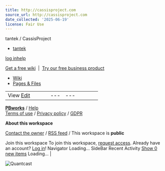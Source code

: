 ```yaml
---
title: http://cassisproject.com
source_url: http://cassisproject.com
date_collected: '2025-06-19'
license: Fair Use
---
```


tantek / CassisProject



* [tantek](/)

[log in](http://tantek.pbworks.com/w/session/login)[help](mailto:support@pbworks.com)

[Get a free wiki](https://plans.pbworks.com/signup/basic20?utm_campaign=mcgetyourown&utm_source=personal)
 | 
[Try our free business product](http://pbworks.com/signup?utm_campaign=freebiz&utm_source=personal)

* [Wiki](http://tantek.pbworks.com/w/page/19402911/FrontPage)
* [Pages & Files](http://tantek.pbworks.com/w/browse/)

|  |  |  |  |  |  |  |  |  |  |
| --- | --- | --- | --- | --- | --- | --- | --- | --- | --- |
| View  [Edit](javascript:void(0);)  |  |  | | --- | --- | |  |  | |  | To edit this page,  [request access](/request_access.php) to the workspace.  Already have an account? [Log in](http://tantek.pbworks.com/w/session/login?edit=1)! |   |  |  |  |  | | --- | --- | --- | --- | |  | CassisProject [Page history](http://tantek.pbworks.com/w/page-revisions/19402872/CassisProject) last edited by [Tantek](javascript:alert('Please join this workspace to see more details about this user.');) 5 years, 5 months ago    short URL: <http://cassisjs.org> Introduction Conceived [in late 2008](https://twitter.com/t/statuses/916632211)(1), the goal of the CASSIS Project is universal javascript (JS) that works on the client and the server for scalable application logic. The primary use-case is writing code to implement application logic that runs in browsers, especially dynamic interfaces that make use of XMLHTTPRequest (XHR/AJAX/AHAH), and also runs on web servers.    Until typical hosting companies support running JS on the server, CASSIS code must run in at least two programming language environments, JS on the client, and something that can be made to resemble JS on typical hosting company servers, which turns out to be PHP.    CASSIS stands for: client and server scripting implementation subset.   Summary live code: <https://tantek.com/cassis.js>  source code repository: <https://github.com/tantek/cassis>  updates and news: [@cassisjs](http://twitter.com/cassisjs)    CASSIS v0.1 is currently good for: functional programming, math, datetime computations, string processing, parsing, form validation. License CassisProject source code (including all examples, fragments, and functions provided below) is licensed under a [Creative Commons Attribution Share-Alike license](http://creativecommons.org/licenses/by-sa/3.0/) (for now). Please attribute to "Tantek Çelik" and link attribution to <https://tantek.com>   Including CASSIS Use the following code to include cassis.js:    Clientside in HTML:   ``` <script type="text/javascript" src="cassis.js"></script>  ```     Serverside in PHP:   ``` ob_start(); // stops the few HTML comments in CASSIS from being outputted include 'cassis.js'; ob_end_clean();   ```  Implementations using Cassis  * [NewBase60](/NewBase60) (and [NewBase64](/NewBase64)) provides an open source implementation written completely in CASSIS v0. * [H2VX](https://h2vx.com/) uses CASSIS v0. * [ASIN.cc](https://asin.cc/) uses CASSIS v0.1, directly including the same cassis.js file in script and PHP using the above documented technique. * [Whistle](/Whistle)(4) is a personal URL shortener that uses CASSIS v0.1 to convert long descriptive URLs into short sharable/compressed URLs (using [NewBase60](/NewBase60)) and back. * [Falcon](/Falcon) is a personal publishing/syndicating/tweeting/updating web application that uses CASSIS v0.1.    Writing in CASSIS Coding standards for compatibly writing in CASSIS.   1. variable names must start with $. (for PHP compatibility) 2. string concatenation must use strcat() function. (not '+' or '.' native operators) 3. code outside of the cassis.js library MUST NOT use the js() test function.  1. anything that depends on JS or PHP should be abstracted and placed into cassis.js.  4. ...  Projects to be written  * Parse hCalendar events and hAtom entries and generate an Atom file. Perhaps start with one or more of the [open source PHP microformats parsers](http://microformats.org/wiki/parsers#PHP) and distill it into CASSIS.    Troubleshootingcount is not a function **Problem:**you get an error message like (e.g. on Safari / Develop / Show Error Console)   ```  TypeError: Result of expression 'count' [1] is not a function. ```   **Diagnosis:**you're likely declaring a global variable in your code after you have script src="" included CASSIS, perhaps with a line like:   ```  var count = 0; ```   **Solution:**remove the line of code assigning to count, recode your code to not depend on a global variable, or rename the variable to a global name that is unique to your site / path / application to avoid colliding with globals in others scripting libraries.   Details Some of the details of how CASSIS works. Detection Due to the need to abstract some number of language differences in syntax and built-in functionality, a foundational library must be developed that can detect which language it is running in, and execute language specific code accordingly so that CASSIS v0 code itself will not require anything language specific.    The key to the CASSIS v0 foundational library is the detection and switching of code dependent on which programming language environment is currently running.    The following code(2) switches between javascript, PHP, C/C++ and Ruby if need be:     ``` if ("00"==false) {/*javascript*/}  else if ("0"==false) {/*php*/}  else if (0==false) {/*c*/}  else {/*ruby*/}   ```   For simplicity, it is sufficient to start with the ability to switch between javascript and one other language. From the possible candidates: PHP, Ruby, and C/C++, PHP is supported (nearly?) all web hosting environments and thus is the logical choice. We can simplify this test to check for JS or PHP environments as such:     ``` function js() {  return ("00"==false); }   ```   This function is called by any foundational library function that needs to execute different code for javascript vs. PHP as follows:     ``` if (js()) {  /* javascript */ } else {  /* PHP */ }    ```  V0.1 code The latest CASSIS v0.1 code is hosted live at:    <https://tantek.com/cassis.js>   Improvements in V0.1 over V0  * **integrated cassis.js.** cassisv0php.js and cassis0.js have been fully integrated into cassis.js. This presents a much simpler inclusion model for both PHP and Javascript. * **alternating overlapping comments instead of PHP heredoc**. * **many many more library functions**.    V0 code This section describes the initial functional version of CASSIS and is provided as historical documentation at this point (2010-031).    CASSIS v0 code is code that will run in PHP or javascript (and thus both on typical web servers, and typical web clients/browsers). Running CASSIS v0 code in javascript requires the use of an adapter library which re-implements some built-in PHP functions in javascript, documented in a latter section as cassisv0php.js.    CASSIS v0 code files must start with the following code sequence(3) to allow both PHP and javascript to execute properly:     ``` <!-- <?php // -->   ```     Similarly, CASSIS v0 code files must end with the following code sequence to properly balance and close out the PHP execution environment and the SGML/HTML comment opened at the start of the file in order to reduce/minimize any unintended effects of text outputted by PHP.     ``` // ?> -->   ```      common functions One of best ways to avoid syntax differences between PHP and javascript is to use functions as much as possible. When PHP and javascript both have native (but differing in syntax) features for particular language functionality (e.g. string concatenation), the functionality must be abstracted in a common function.    The following block of CASSIS v0 code can be dropped into a CASSIS code file inline, or included as a separate cassis0.js file:     ``` /* cassis0.js */ function js() {  return ("00"==false); }  function strcat($s1,$s2) {  if (js()) { return $s1 + $s2; }  else { return $s1 . $s2; } } /* end cassis0.js */     ```  javascript only functions When one language has a native feature that is implemented via a function (perhaps built-in) in the other language, it is better to use that function than the native feature, and then implement a compatibility function for the language with the native feature.    E.g. string length is implemented in javascript with the native "length" property, e.g. alert("foo".length) displays 3. In PHP string length is implemented as the strlen() function.  Thus we re-implement strlen() as a function in javascript using its native "length" property.    The following block of javascript code can be dropped into a CASSIS code file inline, or included as a separate cassis0php.js file:     ``` /* cassis0php.js - processed only by javascript */ // ?> <!-- <?php $js=<<<EJS /* --> /**/  function strlen(s) {  return s.length; }   function ord(s) {  return s.charCodeAt(0); }  function substr(s,o,n) {  var m = strlen(s);  if (Math.abs(o)>=m) return false;  if (o<0) o=m+o;  if (n<0) n=m-o+n;  return s.substring(o,o+n); }  function explode(d,s,n) {  return s.split(d,n); }  function rawurlencode(s) {  return encodeURIComponent(s); }  function htmlspecialchars(s) {  var c= [["&","&amp;"],["<","&lt;"],[">","&gt;"],["'","&#039;"],['"',"&quot;"]];  for (i=0;i<c.length;i++) {   s = s.replace(c[i][0],c[i][1]);  }  return s; }  function str_ireplace(a,b,s) {  return s.replace(new RegExp(a,"gi"),b); }  /* more javascript-only functions here */  /* EJS; /**/ /* end cassis0php.js */    ```   A precise sequence of common HTML/SGML comments <!-- -->, block comments /\*...\*/, one line comments //, PHP execution environment entering <?php and exiting ?>, and the PHP "heredoc" <<< block string format is used to declare a function in javascript which is seen only as a string value block of text by PHP. The concept of using overlapping multi-lingual comments to pass different content to different language interpreters was first proposed and demonstrated in [Semantic Scripting](https://tantek.com/log/2002/11.html#L20021121t1730) (posted 2002-11-21).    Using the above cassis0php.js code, CASSIS v0 code can call the "strlen" (to determine the length of a string) and "ord" functions, and such function calls will work in PHP or javascript.   PHP only functions   ...to be written as needed.   History  * 2008-09-10 conceived. <https://twitter.com/t/statuses/916632211> inspired by [Bulletproof Ajax](https://tantek.com/isbn/0321472667), undesirable DRY violation (duplicating code JS & PHP), and tired of rewriting in new languages. Picked JS as winner (most # of programmers, most # of companies spending most $ optimizing it). Goal determined: write application logic code once. Careful to not accidentally enable Skynet. Researched JS on the server, too hard to install/maintain, minimal/no web hosting services that provide it. But all web hosts run PHP. Asked the question of might there be an intersection of JS & PHP? Remembered that jQuery uses $ variable, thus JS allows $ in variable names, thus we can require that to create PHP compatible variable names when coding in JS. * 2009-06-17 language detection. <https://twitter.com/t/status/2215180366> falsy values research: comparing false to 0, "0", "00" treated differently by different languages. * 2009-06-22 Javascript and PHP single file parsability. <https://twitter.com/t/statuses/2287355907> * 2009 unknown date - tackled string concatenation difference '+' vs '.' (strcat 2 params, later unlimited) * 2009 unknown date - figured out how to comment switch PHP-only and JS-only code blocks. introduced JS-only "strlen" and "ord" functions written in JS for JS, since PHP already has those as builtin functions. * 2009 unknown date - figured out comment inverter and stateless closer (perhaps from my early CSS hacks). * 2009-11-30 Epoch days sexagesimal ([NewBase60](/NewBase60)) implementation for [Whistle](/Whistle). <https://twitter.com/t/statuses/6215480459> * 2010 unknown dates - various [Falcon](/Falcon) core functions and new features implemented in CASSIS. * 2011-... CASSIS published on github: <https://github.com/tantek/cassis> * 2011-05-20 gave CASSIS talk at FalsyValues.com * 2011-07-16 gave [CASSIS talk at Open Web Camp III](http://lanyrd.com/2011/owc3/sfqgg/) * ...    Related Background Some of the building block ideas / idea-fragments that inspired or were incorporated into CASSIS:   * 2001: created [box model hack](https://tantek.com/CSS/Examples/boxmodelhack.html), the first use of comments { voice-family:"\"}\""; } to trick different parsers into parsing different things. * 2002: blogged [Semantic Scripting](https://tantek.com/log/2002/11.html#L20021121t1730) which introduced:  + "principle of separation of script and markup" + use of comments to trick HTML vs JS parsers to see different parts of the file,  thus enable the ability to publish hypertext documentation inline in external JS files.    Reference I have given the following talk on CASSIS and am available to give it at conferences, please contact me per [CommunicationProtocols](/CommunicationProtocols).    Title: CASSIS: Universal Client Server Javascript Now  Alternate Title: cassis.js: Code That Runs in both JS & PHP - Natively    Excerpt:    This talk is about how I use language hacks to run the same code natively on PHP and Javascript (JS), which I call CASSIS for Client And Server Scripting Implementation Subset.    I'll describe how I discovered CASSIS, how to use the open source library cassis.js to write middleware logic once for both client & server, and real-world use cases including where I've successfully deployed cassis.js for years (even as an essential part of my own site tantek.com).      Description:  This talk is about how I use language hacks\* to run the same code natively on PHP and Javascript (JS), which I call CASSIS for Client And Server Scripting Implementation Subset.    Like any modern web developer, I want my site to work whether or not Javascript (JS) is supported, e.g. search engines which don’t execute it, on older browsers where users have disabled it, or perhaps most frequently, on mobile browsers with slow and unreliable network access that simply fails to load it. Tired of writing my code twice (once for JS, once for PHP), I started tinkering to see if there was a way to write code that would run in either simultaneously (without translation).    In this talk l’ll describe how I discovered CASSIS, how to use the open source library cassis.js to write middleware logic (math, datetime computations, string processing, parsing) once for both client & server, and real-world use cases including where I’ve successfully deployed cassis.js for years (even as an essential part of my own site tantek.com).    \*You might be familiar with a previous language hack of mine: [Box Model Hack](https://tantek.com/CSS/Examples/boxmodelhack.html).      Tags:  php, javascript, language, js, client, server     ---   Return to [MyNextStartup](/MyNextStartup) \ [ProjectsList](/ProjectsList) \ [FrontPage](/FrontPage).  CassisProject  |  | Page Tools Insert links Insert links to other pages or uploaded files.  [Pages](#) [Images and files](#)  [Insert a link to a new page](javascript:void(0);)   1. Loading...  1. No images or files uploaded yet.   [Insert image from URL](javascript:void(0);)  **Tip:** To turn text into a link, highlight the text, then click on a page or file from the list above. |  Comments (0)  You don't have permission to comment on this page. |  [Printable version](/w/page/19402872/CassisProject?mode=embedded) |  |

**[PBworks](https://pbworks.com/?utm_campaign=wiki-link)**  / [Help](mailto:support@pbworks.com)  
[Terms of use](http://pbworks.com/content/termsofservice?utm_campaign=wiki-link) / [Privacy policy](http://pbworks.com/content/privacypolicy?utm_campaign=wiki-link) / [GDPR](http://www.pbworks.com/gdpr.html)

**About this workspace**
  
[Contact the owner](/w/contact-owner) / [RSS feed](/rss.xml) / This workspace is **public**

 Join this workspace  To join this workspace, [request access](/w/request-access).  Already have an account? [Log in](http://tantek.pbworks.com/w/session/login)!  Navigator  Loading…  SideBar  Recent Activity  [Show 0 new items](#)  Loading… |





![Quantcast](http://pixel.quantserve.com/pixel/p-16CGFkiSpdTEU.gif)
